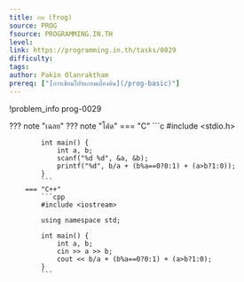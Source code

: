 ```yaml
---
title: กบ (frog)
source: PROG
fsource: PROGRAMMING.IN.TH
level:
link: https://programming.in.th/tasks/0029
difficulty: 
tags: 
author: Pakin Olanraktham
prereq: ["[การเขียนโปรแกรมเบื้องต้น](/prog-basic)"]
---
```


!problem_info prog-0029

??? note "เฉลย"
    ??? note "โค้ด"
        === "C"
            ```c
            #include <stdio.h>

            int main() {
                int a, b;
                scanf("%d %d", &a, &b);
                printf("%d", b/a + (b%a==0?0:1) + (a>b?1:0));
            }
            ```
        === "C++"
            ```cpp
            #include <iostream>

            using namespace std;

            int main() {
                int a, b;
                cin >> a >> b;
                cout << b/a + (b%a==0?0:1) + (a>b?1:0);
            }
            ```
